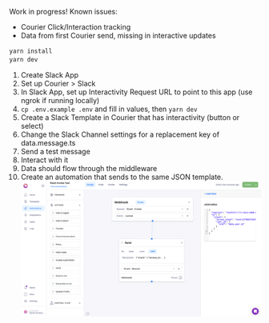 Work in progress!
Known issues:
- Courier Click/Interaction tracking
- Data from first Courier send, missing in interactive updates


```bash
yarn install
yarn dev
```

1. Create Slack App
1. Set up Courier > Slack
1. In Slack App, set up Interactivity Request URL to point to this app (use ngrok if running locally)
1. `cp .env.example .env` and fill in values, then `yarn dev`
1. Create a Slack Template in Courier that has interactivity (button or select)
1. Change the Slack Channel settings for a replacement key of data.message.ts
1. Send a test message
1. Interact with it
1. Data should flow through the middleware
1. Create an automation that sends to the same JSON template.
![Alt text](automation-config.png)
